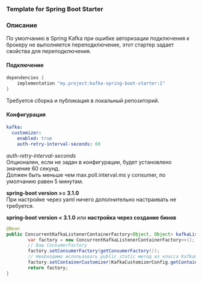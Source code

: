 ### Template for Spring Boot Starter 
### Описание

По умолчанию в Spring Kafka при ошибке авторизации подключения к брокеру не выполняется переподключение, этот стартер задает свойства для переподключения.

#### Подключение

```groovy
dependencies {
    implementation "my.project:kafka-spring-boot-starter:1"
}
```
Требуется сборка и публикация в локальный репозиторий.

#### Конфигурация

```yaml
kafka:
  customizer:
    enabled: true
    auth-retry-interval-seconds: 60
```

_auth-retry-interval-seconds_  
Опционален, если не задан в конфигурации, будет установлено значение 60 секунд.  
Должен быть меньше чем max.poll.interval.ms у consumer, по умолчанию равен 5 минутам.

__spring-boot version >= 3.1.0__  
При настройке через yaml ничего дополнительно настраивать не требуется.

__spring-boot version < 3.1.0__ или __настройка через создание бинов__

```java
@Bean
public ConcurrentKafkaListenerContainerFactory<Object, Object> kafkaListenerContainerFactory() {
        var factory = new ConcurrentKafkaListenerContainerFactory<>();
        // Ваш ConsumerFactory
        factory.setConsumerFactory(getConsumerFactory());
        // Необходимо использовать public static метод из класса KafkaCustomizerConfig
        factory.setContainerCustomizer(KafkaCustomizerConfig.getContainerCustomizer(60));
        return factory;
}
```